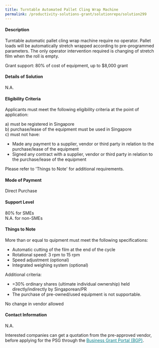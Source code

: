 ```yaml
---
title: Turntable Automated Pallet Cling Wrap Machine
permalink: /productivity-solutions-grant/solutionrepo/solution299
---
```


#### Description

Turntable automatic pallet cling wrap machine require no operator. Pallet loads will be automatically stretch wrapped according to pre-programmed parameters. The only operator intervention required is changing of stretch film when the roll is empty. 

Grant support: 80% of cost of equipment, up to $8,000 grant 

#### Details of Solution

N.A.

#### Eligibility Criteria

Applicants must meet the following eligibility criteria at the point of application:

a) must be registered in Singapore <br>
b) purchase/lease of the equipment must be used in Singapore <br>
c) must not have:
- Made any payment to a supplier, vendor or third party in relation to the purchase/lease of the equipment
- Signed any contract with a supplier, vendor or third party in relation to the purchase/lease of the equipment

Please refer to 'Things to Note' for additional requirements.

#### Mode of Payment
Direct Purchase

#### Support Level
80% for SMEs <br>
N.A. for non-SMEs

#### Things to Note
More than or equal to quipment must meet the following specifications:
- Automatic cutting of the film at the end of the cycle
- Rotational speed: 3 rpm to 15 rpm
- Speed adjustment (optional)
- Integrated weighing system (optional)


Additional criteria:
- =30% ordinary shares (ultimate individual ownership) held directly/indirectly by Singaporean/PR
- The purchase of pre-owned/used equipment is not supportable.

No change in vendor allowed

#### Contact Information
N.A.

Interested companies can get a quotation from the pre-approved vendor, before applying for the PSG through the <a target='_blank' style='color:#037e8a' href='https://www.businessgrants.gov.sg/'>Business Grant Portal (BGP)</a>.
